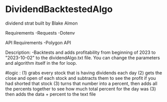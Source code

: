 # DividendBacktestedAlgo
 dividend strat built by Blake Almon

Requirements 
-Requests
-Dotenv

API Requirements
-Polygon API 

Description:
-Backtests and adds profitability from beginning of 2023 to "2023-10-02" to the dividendAlgo.txt file. You can change the parameters and algorithm itself in the for loop.

#logic : 
(1) grabs every stock that is having dividends each day
(2) gets the close and open of each stock and subtracts them to see the profit if you had shorted that stock
(3) turns that number into a percent, then adds all the percents together to see how much total percent for the day was
(3) then adds the data + percent to the text file